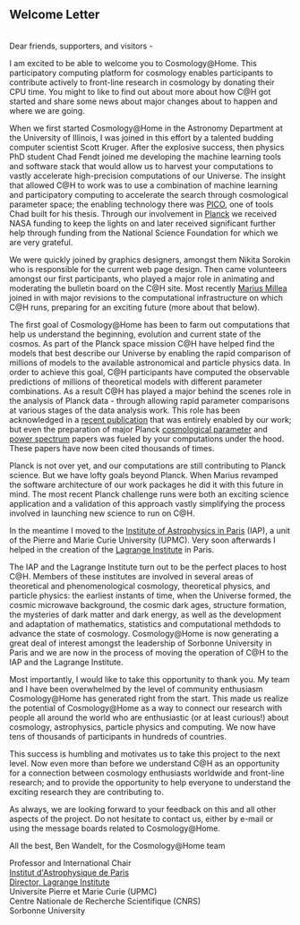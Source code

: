## Welcome Letter
<br/>
Dear friends, supporters, and visitors -

I am excited to be able to welcome you to Cosmology@Home. This participatory computing platform for cosmology enables participants to contribute actively to front-line research in cosmology by donating their CPU time. You might to like to find out about more about how C@H got started and share some news about major changes about to happen and where we are going.

When we first started Cosmology@Home in the Astronomy Department at the University of Illinois, I was joined in this effort by a talented budding computer scientist Scott Kruger. After the explosive success, then physics PhD student Chad Fendt joined me developing the machine learning tools and software stack that would allow us to harvest your computations to vastly accelerate high-precision computations of our Universe. The insight that allowed C@H to work was to use a combination of machine learning and participatory computing to accelerate the search through cosmological parameter space; the enabling technology there was [PICO](https://arxiv.org/abs/0712.0194), one of tools Chad built for his thesis. Through our involvement in [Planck](https://en.wikipedia.org/wiki/Planck_(spacecraft)) we received NASA funding to keep the lights on and later received significant further help through funding from the National Science Foundation for which we are very grateful. 

We were quickly joined by graphics designers, amongst them Nikita Sorokin who is responsible for the current web page design. Then came volunteers amongst our first participants, who played a major role in animating and moderating the bulletin board on the C@H site. Most recently [Marius Millea](http://cosmicmar.com/) joined in with major revisions to the computational infrastructure on which C@H runs, preparing for an exciting future (more about that below).

The first goal of Cosmology@Home has been to farm out computations that help us understand the beginning, evolution and current state of the cosmos. As part of the Planck space mission C@H have helped find the models that best describe our Universe by enabling the rapid comparison of millions of models to the available astronomical and particle physics data. In order to achieve this goal, C@H participants  have computed the observable predictions of millions of theoretical models with different parameter combinations. As a result C@H has played a major behind the scenes role in the analysis of Planck data - through allowing rapid parameter comparisons at various stages of the data analysis work. This role has been acknowledged in a [recent publication](https://arxiv.org/abs/1608.02487) that was entirely enabled by our work; but even the preparation of major Planck [cosmological parameter](https://arxiv.org/abs/1502.01589) and [power spectrum](https://arxiv.org/abs/1507.02704) papers was fueled by your computations under the hood. These papers have now been cited thousands of times.

Planck is not over yet, and our computations are still contributing to Planck science. But we have lofty goals beyond Planck. When Marius revamped the software architecture of our work packages he did it with this future in mind. The most recent Planck challenge runs were both an exciting science application and a validation of this approach vastly simplifying the process involved in launching new science to run on C@H. 

In the meantime I moved to the [Institute of Astrophysics in Paris]( http://www.iap.fr) (IAP), a unit of the Pierre and Marie Curie University (UPMC). Very soon afterwards I helped in the creation of the [Lagrange Institute](http://ilp.upmc.fr) in Paris. 

The IAP and the Lagrange Institute turn out to be the perfect places to host C@H. Members of these institutes are involved in several areas of theoretical and phenomenological cosmology, theoretical physics, and particle physics: the earliest instants of time, when the Universe formed, the cosmic microwave background, the cosmic dark ages, structure formation, the mysteries of dark matter and dark energy, as well as the development and adaptation of mathematics, statistics and computational methdods to advance the state of cosmology. Cosmology@Home is now generating a great deal of interest amongst the leadership of Sorbonne University in Paris and we are now in the process of moving the operation of C@H to the IAP and the Lagrange Institute.

Most importantly, I would like to take this opportunity to thank you. My team and I have been overwhelmed by the level of community enthusiasm Cosmology@Home has generated right from the start. This made us realize the potential of Cosmology@Home as a way to connect our research with people all around the world who are enthusiastic (or at least curious!) about cosmology, astrophysics, particle physics and computing. We now have tens of thousands of participants in hundreds of countries. 

This success is humbling and motivates us to take this project to the next level. Now even more than before we understand C@H as an opportunity for a connection between cosmology enthusiasts worldwide and front-line research; and to provide the opportunity to help everyone to understand the exciting research they are contributing to.

As always, we are looking forward to your feedback on this and all other aspects of the project. Do not hesitate to contact us, either by e-mail or using the message boards related to Cosmology@Home.

All the best,
Ben Wandelt, for the Cosmology@Home team


   Professor and International Chair  
   [Institut d'Astrophysique de Paris](http://www.iap.fr)  
   [Director, Lagrange Institute](http://ilp.upmc.fr)  
   Universite Pierre et Marie Curie (UPMC)  
   Centre Nationale de Recherche Scientifique (CNRS)  
   Sorbonne University  
